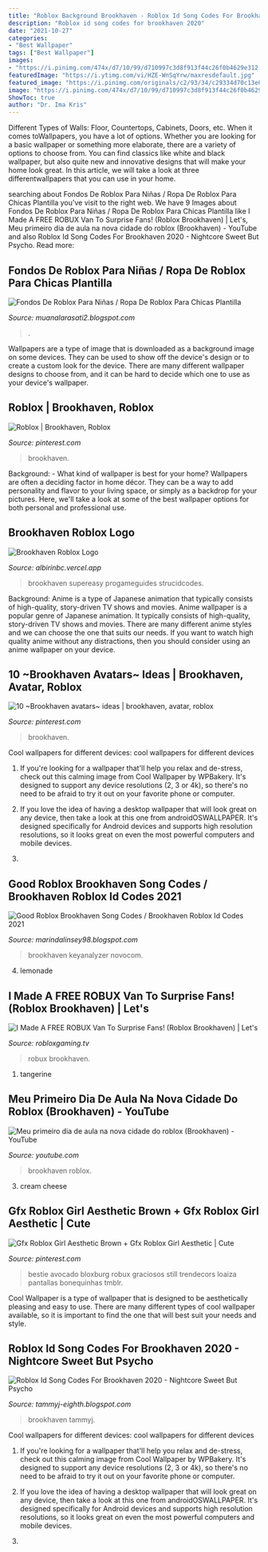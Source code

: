 ```yaml
---
title: "Roblox Background Brookhaven - Roblox Id Song Codes For Brookhaven 2020"
description: "Roblox id song codes for brookhaven 2020"
date: "2021-10-27"
categories:
- "Best Wallpaper"
tags: ["Best Wallpaper"]
images:
- "https://i.pinimg.com/474x/d7/10/99/d710997c3d8f913f44c26f0b4629e312.jpg"
featuredImage: "https://i.ytimg.com/vi/HZE-WnSqYrw/maxresdefault.jpg"
featured_image: "https://i.pinimg.com/originals/c2/93/34/c29334d70c13e03e620e17506e2ddd8f.jpg"
image: "https://i.pinimg.com/474x/d7/10/99/d710997c3d8f913f44c26f0b4629e312.jpg"
ShowToc: true
author: "Dr. Ima Kris"
---
```



Different Types of Walls: Floor, Countertops, Cabinets, Doors, etc.
When it comes toWallpapers, you have a lot of options. Whether you are looking for a basic wallpaper or something more elaborate, there are a variety of options to choose from. You can find classics like white and black wallpaper, but also quite new and innovative designs that will make your home look great. In this article, we will take a look at three differentwallpapers that you can use in your home.

	

		
searching about Fondos De Roblox Para Niñas / Ropa De Roblox Para Chicas Plantilla you've visit to the right web. We have 9 Images about Fondos De Roblox Para Niñas / Ropa De Roblox Para Chicas Plantilla like I Made A FREE ROBUX Van To Surprise Fans! (Roblox Brookhaven) | Let&#039;s, Meu primeiro dia de aula na nova cidade do roblox (Brookhaven) - YouTube and also Roblox Id Song Codes For Brookhaven 2020 - Nightcore Sweet But Psycho. Read more:
		
    
## Fondos De Roblox Para Niñas / Ropa De Roblox Para Chicas Plantilla

<img loading=lazy src="https://i.pinimg.com/736x/05/c1/9f/05c19fd057f475a0b217fd516e5e0d98.jpg" onerror="this.onerror=null;this.src='https://tse1.mm.bing.net/th?id=OIP.gcgttlyVSzQc4nmkhnLe6QHaGV&amp;pid=15.1';" alt="Fondos De Roblox Para Niñas / Ropa De Roblox Para Chicas Plantilla">

_Source: muanalarasati2.blogspot.com_

>. 

	

Wallpapers are a type of image that is downloaded as a background image on some devices. They can be used to show off the device's design or to create a custom look for the device. There are many different wallpaper designs to choose from, and it can be hard to decide which one to use as your device's wallpaper.

    
## Roblox | Brookhaven, Roblox

<img loading=lazy src="https://i.pinimg.com/originals/c2/93/34/c29334d70c13e03e620e17506e2ddd8f.jpg" onerror="this.onerror=null;this.src='https://tse3.mm.bing.net/th?id=OIP.aa_cLAShKZAEq313mfhBzQHaJ4&amp;pid=15.1';" alt="Roblox | Brookhaven, Roblox">

_Source: pinterest.com_

>brookhaven. 

	

Background: - What kind of wallpaper is best for your home?
Wallpapers are often a deciding factor in home décor. They can be a way to add personality and flavor to your living space, or simply as a backdrop for your pictures. Here, we'll take a look at some of the best wallpaper options for both personal and professional use.

    
## Brookhaven Roblox Logo

<img loading=lazy src="https://i0.wp.com/progameguides.com/wp-content/uploads/2021/03/roblox-brookhaven-rp-codes.jpeg" onerror="this.onerror=null;this.src='https://tse1.mm.bing.net/th?id=OIP.VXDeZBSoAYzxdDLFqPNnUAHaEK&amp;pid=15.1';" alt="Brookhaven Roblox Logo">

_Source: albirinbc.vercel.app_

>brookhaven supereasy progameguides strucidcodes. 

	

Background: Anime is a type of Japanese animation that typically consists of high-quality, story-driven TV shows and movies.
Anime wallpaper is a popular genre of Japanese animation. It typically consists of high-quality, story-driven TV shows and movies. There are many different anime styles and we can choose the one that suits our needs. If you want to watch high quality anime without any distractions, then you should consider using an anime wallpaper on your device.

    
## 10 ~Brookhaven Avatars~ Ideas | Brookhaven, Avatar, Roblox

<img loading=lazy src="https://i.pinimg.com/474x/d7/10/99/d710997c3d8f913f44c26f0b4629e312.jpg" onerror="this.onerror=null;this.src='https://tse4.mm.bing.net/th?id=OIP.awzjCKeSAyR-UClNsCFRzwAAAA&amp;pid=15.1';" alt="10 ~Brookhaven avatars~ ideas | brookhaven, avatar, roblox">

_Source: pinterest.com_

>brookhaven. 

	

Cool wallpapers for different devices:
cool wallpapers for different devices 

1. If you're looking for a wallpaper that'll help you relax and de-stress, check out this calming image from Cool Wallpaper by WPBakery. It's designed to support any device resolutions (2, 3 or 4k), so there's no need to be afraid to try it out on your favorite phone or computer.

2. If you love the idea of having a desktop wallpaper that will look great on any device, then take a look at this one from androidOSWALLPAPER. It's designed specifically for Android devices and supports high resolution resolutions, so it looks great on even the most powerful computers and mobile devices.

3.

    
## Good Roblox Brookhaven Song Codes / Brookhaven Roblox Id Codes 2021

<img loading=lazy src="https://www.keyanalyzer.com/wp-content/uploads/2021/03/roblox-music-code.png" onerror="this.onerror=null;this.src='https://tse3.mm.bing.net/th?id=OIP.BiZ3UmdBTncFIkqlTZPFgAHaDj&amp;pid=15.1';" alt="Good Roblox Brookhaven Song Codes / Brookhaven Roblox Id Codes 2021">

_Source: marindalinsey98.blogspot.com_

>brookhaven keyanalyzer novocom. 

	

4. lemonade 

    
## I Made A FREE ROBUX Van To Surprise Fans! (Roblox Brookhaven) | Let&#039;s

<img loading=lazy src="https://media.unreel.me/unreelhosted/p/RxiIGh9lX7I/Youtube_RxiIGh9lX7I.jpg" onerror="this.onerror=null;this.src='https://tse2.mm.bing.net/th?id=OIP.c2hpcXBC6wxDLgMaU8k2yAHaEK&amp;pid=15.1';" alt="I Made A FREE ROBUX Van To Surprise Fans! (Roblox Brookhaven) | Let&#039;s">

_Source: robloxgaming.tv_

>robux brookhaven. 

	

1. tangerine 

    
## Meu Primeiro Dia De Aula Na Nova Cidade Do Roblox (Brookhaven) - YouTube

<img loading=lazy src="https://i.ytimg.com/vi/HZE-WnSqYrw/maxresdefault.jpg" onerror="this.onerror=null;this.src='https://tse4.mm.bing.net/th?id=OIP.tl_2-nRD5vGCq6JRpJ-4wQHaEK&amp;pid=15.1';" alt="Meu primeiro dia de aula na nova cidade do roblox (Brookhaven) - YouTube">

_Source: youtube.com_

>brookhaven roblox. 

	

3. cream cheese 

    
## Gfx Roblox Girl Aesthetic Brown + Gfx Roblox Girl Aesthetic | Cute

<img loading=lazy src="https://i.pinimg.com/736x/4b/cf/6f/4bcf6f38206df35ab92c106116146078.jpg" onerror="this.onerror=null;this.src='https://tse1.mm.bing.net/th?id=OIP.A_0-1Ry957katA9_4WThXQHaHQ&amp;pid=15.1';" alt="Gfx Roblox Girl Aesthetic Brown + Gfx Roblox Girl Aesthetic | Cute">

_Source: pinterest.com_

>bestie avocado bloxburg robux graciosos still trendecors loaiza pantallas bonequinhas tmblr. 

	

Cool Wallpaper is a type of wallpaper that is designed to be aesthetically pleasing and easy to use. There are many different types of cool wallpaper available, so it is important to find the one that will best suit your needs and style.

    
## Roblox Id Song Codes For Brookhaven 2020 - Nightcore Sweet But Psycho

<img loading=lazy src="https://i.ytimg.com/vi/M4-aUBt_Cjo/maxresdefault.jpg" onerror="this.onerror=null;this.src='https://tse3.mm.bing.net/th?id=OIP.Enkc-pBGq70BgfFWbJjzMAHaEK&amp;pid=15.1';" alt="Roblox Id Song Codes For Brookhaven 2020 - Nightcore Sweet But Psycho">

_Source: tammyj-eighth.blogspot.com_

>brookhaven tammyj. 

	

Cool wallpapers for different devices:
cool wallpapers for different devices 

1. If you're looking for a wallpaper that'll help you relax and de-stress, check out this calming image from Cool Wallpaper by WPBakery. It's designed to support any device resolutions (2, 3 or 4k), so there's no need to be afraid to try it out on your favorite phone or computer.

2. If you love the idea of having a desktop wallpaper that will look great on any device, then take a look at this one from androidOSWALLPAPER. It's designed specifically for Android devices and supports high resolution resolutions, so it looks great on even the most powerful computers and mobile devices.

3.

